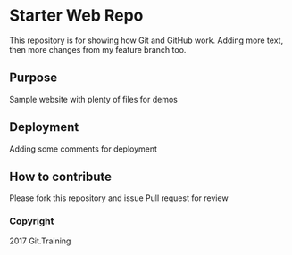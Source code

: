 # Starter Web Repo

This repository is for showing how Git and GitHub work. Adding more text, then more changes from my feature branch too.

## Purpose

Sample website with plenty of files for demos

## Deployment

Adding some comments for deployment

## How to contribute

Please fork this repository and issue Pull request for review

### Copyright

2017 Git.Training